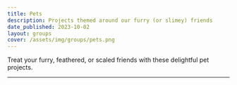 ```yaml
---
title: Pets
description: Projects themed around our furry (or slimey) friends
date_published: 2023-10-02
layout: groups
cover: /assets/img/groups/pets.png
---
```


Treat your furry, feathered, or scaled friends with these delightful pet projects.

---
